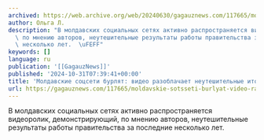 ```yaml
---
archived: https://web.archive.org/web/20240630/gagauznews.com/117665/moldavskie-sotsseti-burlyat-video-razoblachaet-neuteshitelnye-itogi-raboty-vlastej.html
author: Ольга Л.
description: "В молдавских социальных сетях активно распространяется видеоролик, демонстрирующий,\
  \ по мнению авторов, неутешительные результаты работы правительства за последние\
  \ несколько лет.  \uFEFF"
keywords: []
language: ru
publication: '[[GagauzNews]]'
published: '2024-10-31T07:39:41+00:00'
title: 'Молдавские соцсети бурлят: видео разоблачает неутешительные итоги работы властей'
url: https://gagauznews.com/117665/moldavskie-sotsseti-burlyat-video-razoblachaet-neuteshitelnye-itogi-raboty-vlastej.html
---
```


В молдавских социальных сетях активно распространяется видеоролик, демонстрирующий, по мнению авторов, неутешительные результаты работы правительства за последние несколько лет.